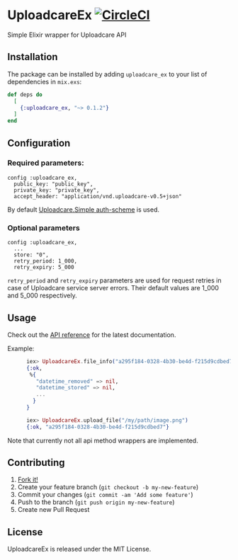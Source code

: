 # UploadcareEx [![CircleCI](https://circleci.com/gh/CryptoHamsters/uploadcare_ex.svg?style=svg)](https://circleci.com/gh/CryptoHamsters/uploadcare_ex)

Simple Elixir wrapper for Uploadcare API

## Installation

The package can be installed by adding `uploadcare_ex` to your list of dependencies in `mix.exs`:

```elixir
def deps do
  [
    {:uploadcare_ex, "~> 0.1.2"}
  ]
end
```

## Configuration

### Required parameters:

```
config :uploadcare_ex,
  public_key: "public_key",
  private_key: "private_key",
  accept_header: "application/vnd.uploadcare-v0.5+json"
```

By default [Uploadcare.Simple auth-scheme](https://uploadcare.com/docs/api_reference/rest/requests_auth/) is used.

### Optional parameters

```
config :uploadcare_ex,
  ...
  store: "0",
  retry_period: 1_000,
  retry_expiry: 5_000
```

```retry_period``` and ```retry_expiry``` parameters are used for request retries in case of Uploadcare service server errors. Their default values are 1_000 and 5_000 respectively.

## Usage

Check out the [API reference](https://hexdocs.pm/uploadcare_ex/api-reference.html) for the latest documentation.

Example:

```elixir
      iex> UploadcareEx.file_info("a295f184-0328-4b30-be4d-f215d9cdbed7")
      {:ok,
       %{
         "datetime_removed" => nil,
         "datetime_stored" => nil,
         ...
        }
      }

      iex> UploadcareEx.upload_file("/my/path/image.png")
      {:ok, "a295f184-0328-4b30-be4d-f215d9cdbed7"}
```

Note that currently not all api method wrappers are implemented.

## Contributing

1. [Fork it!](https://github.com/CryptoHamsters/uploadcare_ex/fork)
2. Create your feature branch (`git checkout -b my-new-feature`)
3. Commit your changes (`git commit -am 'Add some feature'`)
4. Push to the branch (`git push origin my-new-feature`)
5. Create new Pull Request


## License

UploadcareEx is released under the MIT License.

